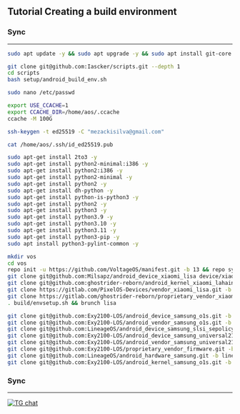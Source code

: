 Tutorial Creating a build environment
-------------------------------------

### Sync ###

----------------------------------
```bash
sudo apt update -y && sudo apt upgrade -y && sudo apt install git-core -y
```
```bash
git clone git@github.com:Iascker/scripts.git --depth 1
cd scripts
bash setup/android_build_env.sh
```
```bash
sudo nano /etc/passwd
```
```bash
export USE_CCACHE=1
export CCACHE_DIR=/home/aos/.ccache
ccache -M 100G
```
```bash
ssh-keygen -t ed25519 -C "mezackisilva@gmail.com"
```
```bash
cat /home/aos/.ssh/id_ed25519.pub
```
```bash
sudo apt-get install 2to3 -y
sudo apt-get install python2-minimal:i386 -y
sudo apt-get install python2:i386 -y
sudo apt-get install python2-minimal -y
sudo apt-get install python2 -y
sudo apt-get install dh-python -y
sudo apt-get install python-is-python3 -y
sudo apt-get install python2 -y
sudo apt-get install python3 -y
sudo apt-get install python3.9 -y
sudo apt-get install python3.10 -y
sudo apt-get install python3.11 -y
sudo apt-get install python3-pip -y
sudo apt install python3-pylint-common -y
```
```bash
mkdir vos
cd vos
repo init -u https://github.com/VoltageOS/manifest.git -b 13 && repo sync -c -j16 --force-sync --no-clone-bundle --no-tags
git clone git@github.com:Milsapz/android_device_xiaomi_lisa device/xiaomi/lisa
git clone git@github.com:ghostrider-reborn/android_kernel_xiaomi_lahaina -b topaz kernel/xiaomi/lisa
git clone https://gitlab.com/PixelOS-Devices/vendor_xiaomi_lisa.git -b thirteen vendor/xiaomi/lisa
git clone https://gitlab.com/ghostrider-reborn/proprietary_vendor_xiaomi_camera.git vendor/xiaomi/camera
. build/envsetup.sh && brunch lisa
```
```bash
git clone git@github.com:Exy2100-LOS/android_device_samsung_o1s.git -b lineage-20 device/samsung/o1s
git clone git@github.com:Exy2100-LOS/android_vendor_samsung_o1s.git -b lineage-20 vendor/samsung/o1s
git clone git@github.com:LineageOS/android_device_samsung_slsi_sepolicy.git -b lineage-20 device/samsung_slsi/sepolicy
git clone git@github.com:Exy2100-LOS/android_device_samsung_universal2100-common.git -b lineage-20 device/samsung/universal2100-common
git clone git@github.com:Exy2100-LOS/android_vendor_samsung_universal2100-common.git -b lineage-20 vendor/samsung/universal2100-common
git clone git@github.com:Exy2100-LOS/proprietary_vendor_firmware.git -b lineage-20 vendor/firmware
git clone git@github.com:LineageOS/android_hardware_samsung.git -b lineage-20 hardware/samsung
git clone git@github.com:Exy2100-LOS/android_kernel_samsung_o1s.git -b lineage-20 kernel/samsung/o1s
```
### Sync ###

----------------------------------

[![TG chat](https://img.shields.io/badge/Support-Telegram-%23e52c5f.svg?style=for-the-badge&logo=telegram&&labelColor=121217991103595)](https://t.me/KimiNiTodock)
